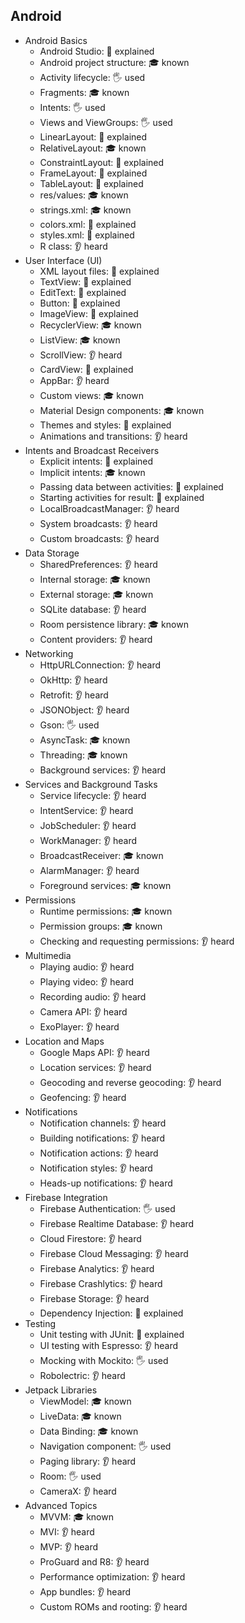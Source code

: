 ## Android

- Android Basics
  - Android Studio: 🙋 explained
  - Android project structure: 🎓 known
  - Activity lifecycle: 🖐️ used
  - Fragments: 🎓 known
  - Intents: 🖐️ used
  - Views and ViewGroups: 🖐️ used
  - LinearLayout: 🙋 explained
  - RelativeLayout: 🎓 known
  - ConstraintLayout: 🙋 explained
  - FrameLayout: 🙋 explained
  - TableLayout: 🙋 explained
  - res/values: 🎓 known
  - strings.xml: 🎓 known
  - colors.xml: 🙋 explained
  - styles.xml: 🙋 explained
  - R class: 👂 heard
- User Interface (UI)
  - XML layout files: 🙋 explained
  - TextView: 🙋 explained
  - EditText: 🙋 explained
  - Button: 🙋 explained
  - ImageView: 🙋 explained
  - RecyclerView: 🎓 known
  - ListView: 🎓 known
  - ScrollView: 👂 heard
  - CardView: 🙋 explained
  - AppBar: 👂 heard
  - Custom views: 🎓 known
  - Material Design components: 🎓 known
  - Themes and styles: 🙋 explained
  - Animations and transitions: 👂 heard
- Intents and Broadcast Receivers
  - Explicit intents: 🙋 explained
  - Implicit intents: 🎓 known
  - Passing data between activities: 🙋 explained
  - Starting activities for result: 🙋 explained
  - LocalBroadcastManager: 👂 heard
  - System broadcasts: 👂 heard
  - Custom broadcasts: 👂 heard
- Data Storage
  - SharedPreferences: 👂 heard
  - Internal storage: 🎓 known
  - External storage: 🎓 known
  - SQLite database: 👂 heard
  - Room persistence library: 🎓 known
  - Content providers: 👂 heard
- Networking
  - HttpURLConnection: 👂 heard
  - OkHttp: 👂 heard
  - Retrofit: 👂 heard
  - JSONObject: 👂 heard
  - Gson: 🖐️ used
  - AsyncTask: 🎓 known
  - Threading: 🎓 known
  - Background services: 👂 heard
- Services and Background Tasks
  - Service lifecycle: 👂 heard
  - IntentService: 👂 heard
  - JobScheduler: 👂 heard
  - WorkManager: 👂 heard
  - BroadcastReceiver: 🎓 known
  - AlarmManager: 👂 heard
  - Foreground services: 🎓 known
- Permissions
  - Runtime permissions: 🎓 known
  - Permission groups: 🎓 known
  - Checking and requesting permissions: 👂 heard
- Multimedia
  - Playing audio: 👂 heard
  - Playing video: 👂 heard
  - Recording audio: 👂 heard
  - Camera API: 👂 heard
  - ExoPlayer: 👂 heard
- Location and Maps
  - Google Maps API: 👂 heard
  - Location services: 👂 heard
  - Geocoding and reverse geocoding: 👂 heard
  - Geofencing: 👂 heard
- Notifications
  - Notification channels: 👂 heard
  - Building notifications: 👂 heard
  - Notification actions: 👂 heard
  - Notification styles: 👂 heard
  - Heads-up notifications: 👂 heard
- Firebase Integration
  - Firebase Authentication: 🖐️ used
  - Firebase Realtime Database: 👂 heard
  - Cloud Firestore: 👂 heard
  - Firebase Cloud Messaging: 👂 heard
  - Firebase Analytics: 👂 heard
  - Firebase Crashlytics: 👂 heard
  - Firebase Storage: 👂 heard
  - Dependency Injection: 🙋 explained
- Testing
  - Unit testing with JUnit: 🙋 explained
  - UI testing with Espresso: 👂 heard
  - Mocking with Mockito: 🖐️ used
  - Robolectric: 👂 heard
- Jetpack Libraries
  - ViewModel: 🎓 known
  - LiveData: 🎓 known
  - Data Binding: 🎓 known
  - Navigation component: 🖐️ used
  - Paging library: 👂 heard
  - Room: 🖐️ used
  - CameraX: 👂 heard
- Advanced Topics
  - MVVM: 🎓 known
  - MVI: 👂 heard
  - MVP: 👂 heard
  - ProGuard and R8: 👂 heard
  - Performance optimization: 👂 heard
  - App bundles: 👂 heard
  - Custom ROMs and rooting: 👂 heard
